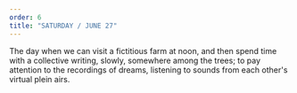 ```yaml
---
order: 6
title: "SATURDAY / JUNE 27"
---
```


The day when we can visit a fictitious farm at noon, and then spend time with a collective writing, slowly, somewhere among the trees; to pay attention to the recordings of dreams, listening to sounds from each other's virtual plein airs.
